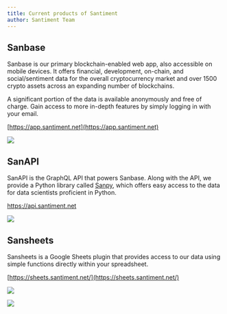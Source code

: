 ```yaml
---
title: Current products of Santiment
author: Santiment Team
---
```


## Sanbase

Sanbase is our primary blockchain-enabled web app, also accessible on mobile devices. It offers financial, development, on-chain, and social/sentiment data for the overall cryptocurrency market and over 1500 crypto assets across an expanding number of blockchains.

A significant portion of the data is available anonymously and free of charge. Gain access to more in-depth features by simply logging in with your email.

[https://app.santiment.net](https://app.santiment.net)

![](sanbase.png)

## SanAPI

SanAPI is the GraphQL API that powers Sanbase. Along with the API, we provide a Python library called [Sanpy](https://github.com/santiment/sanpy), which offers easy access to the data for data scientists proficient in Python.

<https://api.santiment.net>

![](neuro.png)

## Sansheets

Sansheets is a Google Sheets plugin that provides access to our data using simple functions directly within your spreadsheet.

[https://sheets.santiment.net/](https://sheets.santiment.net/)

![](sheets.png)

![](sheets2.png)


